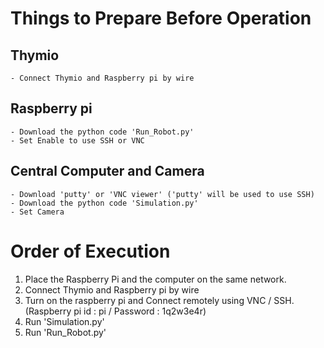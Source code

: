 # Things to Prepare Before Operation
  ## Thymio
    - Connect Thymio and Raspberry pi by wire
    
  ## Raspberry pi
    - Download the python code 'Run_Robot.py'
    - Set Enable to use SSH or VNC
    
  ## Central Computer and Camera
    - Download 'putty' or 'VNC viewer' ('putty' will be used to use SSH) 
    - Download the python code 'Simulation.py'
    - Set Camera
    
# Order of Execution
  1. Place the Raspberry Pi and the computer on the same network.
  2. Connect Thymio and Raspberry pi by wire
  3. Turn on the raspberry pi and Connect remotely using VNC / SSH.   (Raspberry pi id : pi / Password : 1q2w3e4r)
  4. Run 'Simulation.py'
  5. Run 'Run_Robot.py'
  

